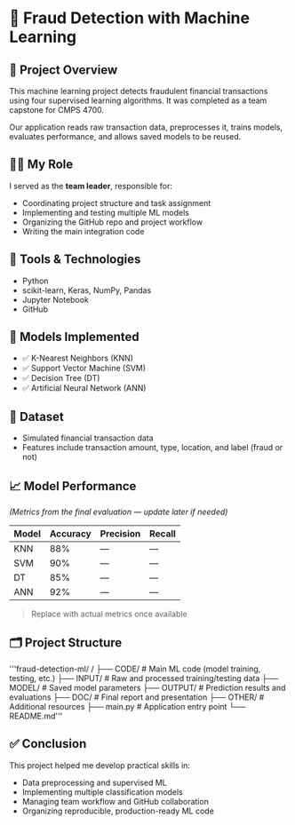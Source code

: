 # 🧠 Fraud Detection with Machine Learning

## 📌 Project Overview
This machine learning project detects fraudulent financial transactions using four supervised learning algorithms. It was completed as a team capstone for CMPS 4700.

Our application reads raw transaction data, preprocesses it, trains models, evaluates performance, and allows saved models to be reused.

## 🧑‍💻 My Role
I served as the **team leader**, responsible for:
- Coordinating project structure and task assignment
- Implementing and testing multiple ML models
- Organizing the GitHub repo and project workflow
- Writing the main integration code

## 🧰 Tools & Technologies
- Python
- scikit-learn, Keras, NumPy, Pandas
- Jupyter Notebook
- GitHub

## 🧪 Models Implemented
- ✅ K-Nearest Neighbors (KNN)
- ✅ Support Vector Machine (SVM)
- ✅ Decision Tree (DT)
- ✅ Artificial Neural Network (ANN)

## 📂 Dataset
- Simulated financial transaction data
- Features include transaction amount, type, location, and label (fraud or not)

## 📈 Model Performance
*(Metrics from the final evaluation — update later if needed)*

| Model | Accuracy | Precision | Recall |
|-------|----------|-----------|--------|
| KNN   | 88%      | —         | —      |
| SVM   | 90%      | —         | —      |
| DT    | 85%      | —         | —      |
| ANN   | 92%      | —         | —      |

> Replace with actual metrics once available

## 🗂 Project Structure

'''fraud-detection-ml/ /
├── CODE/ # Main ML code (model training, testing, etc.)
├── INPUT/ # Raw and processed training/testing data
├── MODEL/ # Saved model parameters
├── OUTPUT/ # Prediction results and evaluations
├── DOC/ # Final report and presentation
├── OTHER/ # Additional resources
├── main.py # Application entry point
└── README.md'''


## ✅ Conclusion
This project helped me develop practical skills in:
- Data preprocessing and supervised ML
- Implementing multiple classification models
- Managing team workflow and GitHub collaboration
- Organizing reproducible, production-ready ML code
